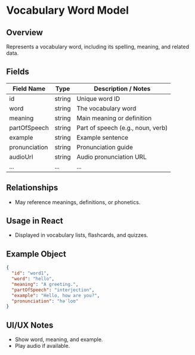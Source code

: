 # Vocabulary Word Model

## Overview

Represents a vocabulary word, including its spelling, meaning, and related data.

## Fields

| Field Name    | Type   | Description / Notes               |
| ------------- | ------ | --------------------------------- |
| id            | string | Unique word ID                    |
| word          | string | The vocabulary word               |
| meaning       | string | Main meaning or definition        |
| partOfSpeech  | string | Part of speech (e.g., noun, verb) |
| example       | string | Example sentence                  |
| pronunciation | string | Pronunciation guide               |
| audioUrl      | string | Audio pronunciation URL           |
| ...           | ...    | ...                               |

## Relationships

- May reference meanings, definitions, or phonetics.

## Usage in React

- Displayed in vocabulary lists, flashcards, and quizzes.

## Example Object

```json
{
  "id": "word1",
  "word": "hello",
  "meaning": "A greeting.",
  "partOfSpeech": "interjection",
  "example": "Hello, how are you?",
  "pronunciation": "həˈloʊ"
}
```

## UI/UX Notes

- Show word, meaning, and example.
- Play audio if available.
